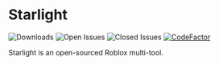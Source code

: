 # Starlight

![Downloads](https://img.shields.io/github/downloads/Substrant/Starlight/total)
![Open Issues](https://img.shields.io/github/issues-raw/Substrant/Starlight)
![Closed Issues](https://img.shields.io/github/issues-closed-raw/Substrant/Starlight)
[![CodeFactor](https://www.codefactor.io/repository/github/substrant/starlight/badge)](https://www.codefactor.io/repository/github/substrant/starlight)

Starlight is an open-sourced Roblox multi-tool.